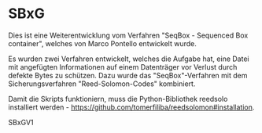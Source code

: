 # SBxG

Dies ist eine Weiterentwicklung vom Verfahren "SeqBox - Sequenced Box container", welches von Marco Pontello entwickelt wurde.

Es wurden zwei Verfahren entwickelt, welches die Aufgabe hat, eine Datei mit angefügten Informationen auf einem Datenträger vor Verlust durch defekte Bytes zu schützen. Dazu wurde das "SeqBox"-Verfahren mit dem Sicherungsverfahren "Reed-Solomon-Codes" kombiniert.

Damit die Skripts funktioniern, muss die Python-Bibliothek reedsolo installiert werden - https://github.com/tomerfiliba/reedsolomon#installation. 

SBxGV1
